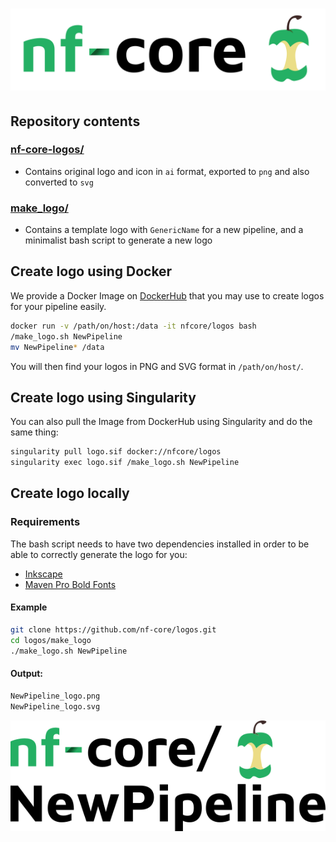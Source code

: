 # ![nf-core](nf-core-logos/nf-core-logo.png)

## Repository contents

### [nf-core-logos/](nf-core-logos)

- Contains original logo and icon in `ai` format, exported to `png` and also converted to `svg`

### [make_logo/](make_logo)

- Contains a template logo with `GenericName` for a new pipeline, and a minimalist bash script to generate a new logo

## Create logo using Docker

We provide a Docker Image on [DockerHub](https://cloud.docker.com/u/nfcore/repository/docker/nfcore/logos) that you may use to create logos for your pipeline easily.

```bash
docker run -v /path/on/host:/data -it nfcore/logos bash
/make_logo.sh NewPipeline
mv NewPipeline* /data
```

You will then find your logos in PNG and SVG format in `/path/on/host/`.

## Create logo using Singularity

You can also pull the Image from DockerHub using Singularity and do the same thing:

```bash
singularity pull logo.sif docker://nfcore/logos
singularity exec logo.sif /make_logo.sh NewPipeline
```

## Create logo locally

### Requirements

The bash script needs to have two dependencies installed in order to be able to correctly generate the logo for you:

- [Inkscape](https://inkscape.org/)
- [Maven Pro Bold Fonts](https://fonts.google.com/specimen/Maven+Pro)

#### Example

```bash
git clone https://github.com/nf-core/logos.git
cd logos/make_logo
./make_logo.sh NewPipeline
```

#### Output:

```bash
NewPipeline_logo.png
NewPipeline_logo.svg
```

![NewPipeline](make_logo/NewPipeline_logo.png)
